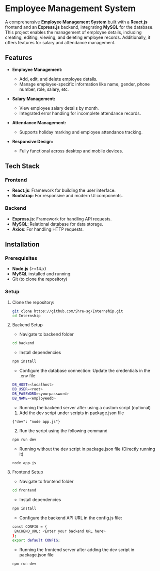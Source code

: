# Employee Management System

A comprehensive **Employee Management System** built with a **React.js** frontend and an **Express.js** backend, integrating **MySQL** for the database. This project enables the management of employee details, including creating, editing, viewing, and deleting employee records. Additionally, it offers features for salary and attendance management.

## Features

- **Employee Management:**
  - Add, edit, and delete employee details.
  - Manage employee-specific information like name, gender, phone number, role, salary, etc.

- **Salary Management:**
  - View employee salary details by month.
  - Integrated error handling for incomplete attendance records.

- **Attendance Management:**
  - Supports holiday marking and employee attendance tracking.

- **Responsive Design:**
  - Fully functional across desktop and mobile devices.

## Tech Stack

### Frontend
- **React.js**: Framework for building the user interface.
- **Bootstrap**: For responsive and modern UI components.

### Backend
- **Express.js**: Framework for handling API requests.
- **MySQL**: Relational database for data storage.
- **Axios**: For handling HTTP requests.

## Installation

### Prerequisites
- **Node.js** (>=14.x)
- **MySQL** installed and running
- Git (to clone the repository)

### Setup

1. Clone the repository:
   ```bash
   git clone https://github.com/Shre-sg/Internship.git
   cd Internship
   ```
   
2. Backend Setup
   - Navigate to backend folder
     
   ```bash
   cd backend
   ```
   
   - Install dependencies
     
   ```bash
   npm install
   ```
   
   - Configure the database connection: Update the credentials in the .env file
     
   ```bash
   DB_HOST=<localhost>
   DB_USER=<root>
   DB_PASSWORD=<yourpassword>
   DB_NAME=<employeedb>
   ```
   
   - Running the backend server after using a custom script (optional)
     
    1. Add the dev script under scripts in package.json file
       
   ```
   {"dev": "node app.js"}
   ```
   2. Run the script using the following command
      
   ```bash
   npm run dev
   ```
   - Running without the dev script in package.json file (Directly running it)
     
   ```bash
   node app.js
   ```

3. Frontend Setup
   - Navigate to frontend folder
   
   ```bash
   cd frontend
   ```
   - Install dependencies
     
   ```bash
   npm install
   ```
   - Configure the backend API URL in the config.js file:
     
   ```bash
   const CONFIG = {
    BACKEND_URL: <Enter your backend URL here>
   };
   export default CONFIG;
   ```
   - Running the frontend server after adding the dev script in package.json file
     
   ```bash
   npm run dev
   ```
